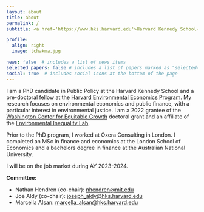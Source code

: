 ```yaml
---
layout: about
title: about
permalink: /
subtitle: <a href='https://www.hks.harvard.edu'>Harvard Kennedy School</a>

profile:
  align: right
  image: tchakma.jpg

news: false  # includes a list of news items
selected_papers: false # includes a list of papers marked as "selected={true}"
social: true  # includes social icons at the bottom of the page
---
```

I am a PhD candidate in Public Policy at the Harvard Kennedy School and a pre-doctoral fellow at the [Harvard Environmental Economics Program](https://heep.hks.harvard.edu). My research focuses on environmental economics and  public finance, with a particular interest in environmental justice. I am a 2022 grantee of the [Washington Center for Equitable Growth](https://equitablegrowth.org/people/tridevi-chakma/) doctoral grant and an affiliate of the [Environmental Inequality Lab](https://www.environmental-inequality-lab.org).

Prior to the PhD program, I worked at Oxera Consulting in London. I completed an MSc in finance and economics at the London School of Economics and a bachelors degree in finance at the Australian National University.

I will be on the job market during AY 2023-2024.

**Committee:**
- Nathan Hendren (co-chair): [nhendren@mit.edu](mailto:nhendren@mit.edu)
- Joe Aldy (co-chair): [joseph_aldy@hks.harvard.edu](mailto:joseph_aldy@hks.harvard.edu)
- Marcella Alsan: [marcella_alsan@hks.harvard.edu](mailto:marcella_alsan@hks.harvard.edu)